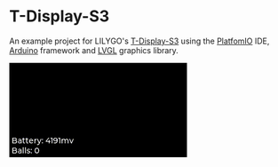 # T-Display-S3
An example  project for LILYGO's [T-Display-S3](https://www.lilygo.cc/products/t-display-s3) using the [PlatfomIO](https://platformio.org) IDE, [Arduino](https://www.arduino.cc/) framework and [LVGL](https://lvgl.io/) graphics library.

![docs/example.gif](docs/example.gif?raw=true)
